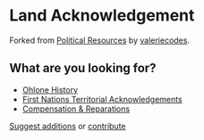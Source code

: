 # Land Acknowledgement

Forked from [Political Resources](https://valeriecodes.github.io/political-resources/) by [valeriecodes](https://github.com/valeriecodes).

## What are you looking for?

* [Ohlone History](history.html)
* [First Nations Territorial Acknowledgements](first_nations.html)
* [Compensation & Reparations](reparations.html)

[Suggest additions](https://github.com/davidagross/land-acknowledgement/issues) or [contribute](https://github.com/davidagross/land-acknowledgement/)
